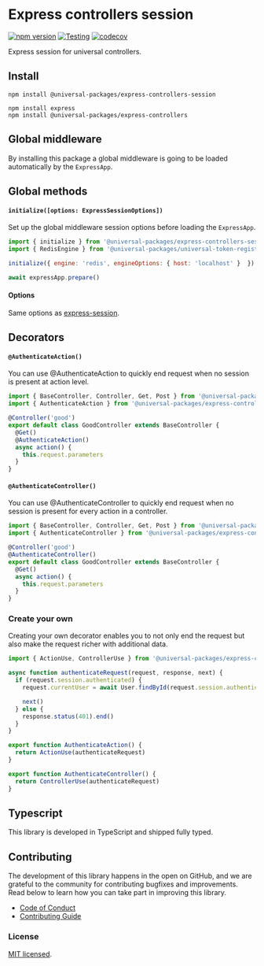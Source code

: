 # Express controllers session

[![npm version](https://badge.fury.io/js/@universal-packages%2Fexpress-controllers-session.svg)](https://www.npmjs.com/package/@universal-packages/express-controllers-session)
[![Testing](https://github.com/universal-packages/universal-express-controllers-session/actions/workflows/testing.yml/badge.svg)](https://github.com/universal-packages/universal-express-controllers-session/actions/workflows/testing.yml)
[![codecov](https://codecov.io/gh/universal-packages/universal-express-controllers-session/branch/main/graph/badge.svg?token=CXPJSN8IGL)](https://codecov.io/gh/universal-packages/universal-express-controllers-session)

Express session for universal controllers.

## Install

```shell
npm install @universal-packages/express-controllers-session

npm install express
npm install @universal-packages/express-controllers
```

## Global middleware

By installing this package a global middleware is going to be loaded automatically by the `ExpressApp`.

## Global methods
#### **`initialize([options: ExpressSessionOptions])`**

Set up the global middleware session options before loading the `ExpressApp`.

```js
import { initialize } from '@universal-packages/express-controllers-session'
import { RedisEngine } from '@universal-packages/universal-token-registry-redis'

initialize({ engine: 'redis', engineOptions: { host: 'localhost' }  })

await expressApp.prepare()
```

#### Options

Same options as [express-session](https://github.com/universal-packages/universal-express-session#options).

## Decorators
#### **`@AuthenticateAction()`**

You can use @AuthenticateAction to quickly end request when no session is present at action level.

```js
import { BaseController, Controller, Get, Post } from '@universal-packages/express-controllers'
import { AuthenticateAction } from '@universal-packages/express-controllers-session'

@Controller('good')
export default class GoodController extends BaseController {
  @Get()
  @AuthenticateAction()
  async action() {
    this.request.parameters
  }
}
```

#### **`@AuthenticateController()`**

You can use @AuthenticateController to quickly end request when no session is present for every action in a controller.

```js
import { BaseController, Controller, Get, Post } from '@universal-packages/express-controllers'
import { AuthenticateController } from '@universal-packages/express-controllers-session'

@Controller('good')
@AuthenticateController()
export default class GoodController extends BaseController {
  @Get()
  async action() {
    this.request.parameters
  }
}
```

### Create your own

Creating your own decorator enables you to not only end the request but also make the request richer with additional data.

```js
import { ActionUse, ControllerUse } from '@universal-packages/express-controllers'

async function authenticateRequest(request, response, next) {
  if (request.session.authenticated) {
    request.currentUser = await User.findById(request.session.authenticatableId)

    next()
  } else {
    response.status(401).end()
  }
}

export function AuthenticateAction() {
  return ActionUse(authenticateRequest)
}

export function AuthenticateController() {
  return ControllerUse(authenticateRequest)
}
```

## Typescript

This library is developed in TypeScript and shipped fully typed.

## Contributing

The development of this library happens in the open on GitHub, and we are grateful to the community for contributing bugfixes and improvements. Read below to learn how you can take part in improving this library.

- [Code of Conduct](./CODE_OF_CONDUCT.md)
- [Contributing Guide](./CONTRIBUTING.md)

### License

[MIT licensed](./LICENSE).
